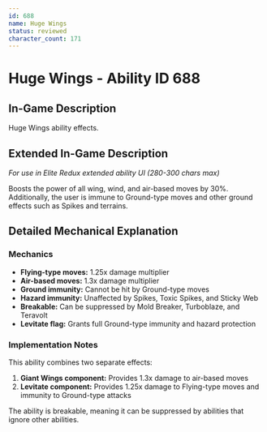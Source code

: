 ```yaml
---
id: 688
name: Huge Wings
status: reviewed
character_count: 171
---
```


# Huge Wings - Ability ID 688

## In-Game Description
Huge Wings ability effects.

## Extended In-Game Description
*For use in Elite Redux extended ability UI (280-300 chars max)*

Boosts the power of all wing, wind, and air-based moves by 30%. Additionally, the user is immune to Ground-type moves and other ground effects such as Spikes and terrains. 

## Detailed Mechanical Explanation

### Mechanics
- **Flying-type moves:** 1.25x damage multiplier
- **Air-based moves:** 1.3x damage multiplier  
- **Ground immunity:** Cannot be hit by Ground-type moves
- **Hazard immunity:** Unaffected by Spikes, Toxic Spikes, and Sticky Web
- **Breakable:** Can be suppressed by Mold Breaker, Turboblaze, and Teravolt
- **Levitate flag:** Grants full Ground-type immunity and hazard protection

### Implementation Notes
This ability combines two separate effects:
1. **Giant Wings component:** Provides 1.3x damage to air-based moves
2. **Levitate component:** Provides 1.25x damage to Flying-type moves and immunity to Ground-type attacks

The ability is breakable, meaning it can be suppressed by abilities that ignore other abilities.